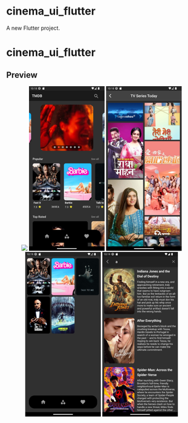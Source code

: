 # cinema_ui_flutter

A new Flutter project.
# cinema_ui_flutter

## Preview

<p align="middle">
<img src="readme/1.png" width="200">
<img src="readme/2.png" width="200">
<img src="readme/3.png" width="200">
<img src="readme/4.png" width="200">
<img src="readme/5.png" width="200">
</p>